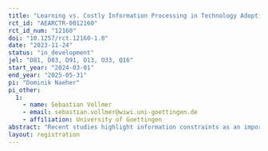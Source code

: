 ```yaml
---
title: "Learning vs. Costly Information Processing in Technology Adoption: Evidence from a Cluster Randomized Controlled Trial in India"
rct_id: "AEARCTR-0012160"
rct_id_num: "12160"
doi: "10.1257/rct.12160-1.0"
date: "2023-11-24"
status: "in_development"
jel: "D81, D83, D91, O13, O33, Q16"
start_year: "2024-03-01"
end_year: "2025-05-31"
pi: "Dominik Naeher"
pi_other:
  1:
    - name: Sebastian Vollmer
    - email: sebastian.vollmer@wiwi.uni-goettingen.de
    - affiliation: University of Goettingen
abstract: "Recent studies highlight information constraints as an important barrier to technology adoption, but there is very little evidence that allows to distinguish the roles of different information frictions for adoption decisions of different types of technology. We design a cluster randomized controlled trial among 1,200 farmers in Haryana, India, to promote adoption of early sown wheat varieties and zero tillage technology—two agricultural innovations that can help farmers adapt to climate change by increasing resilience to heat and water stress. Guided by a novel theoretical framework that captures the distinct roles of two information frictions, learning and costly information processing, the experiment is designed to test whether different types of technology require different types of information provision to facilitate adoption. The insights derived from this study have strong policy implications and help in understanding the role of information frictions for adoption decisions beyond the specific technologies considered here."
layout: registration
---
```



